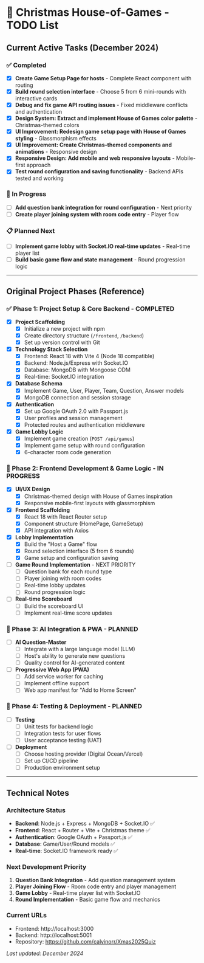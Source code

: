 # 🎄 Christmas House-of-Games - TODO List

## Current Active Tasks (December 2024)

### ✅ Completed
- [x] **Create Game Setup Page for hosts** - Complete React component with routing
- [x] **Build round selection interface** - Choose 5 from 6 mini-rounds with interactive cards
- [x] **Debug and fix game API routing issues** - Fixed middleware conflicts and authentication
- [x] **Design System: Extract and implement House of Games color palette** - Christmas-themed colors
- [x] **UI Improvement: Redesign game setup page with House of Games styling** - Glassmorphism effects
- [x] **UI Improvement: Create Christmas-themed components and animations** - Responsive design
- [x] **Responsive Design: Add mobile and web responsive layouts** - Mobile-first approach
- [x] **Test round configuration and saving functionality** - Backend APIs tested and working

### 🚧 In Progress
- [ ] **Add question bank integration for round configuration** - Next priority
- [ ] **Create player joining system with room code entry** - Player flow

### 📋 Planned Next
- [ ] **Implement game lobby with Socket.IO real-time updates** - Real-time player list
- [ ] **Build basic game flow and state management** - Round progression logic

---

## Original Project Phases (Reference)

### ✅ Phase 1: Project Setup & Core Backend - COMPLETED

- [x] **Project Scaffolding**
    - [x] Initialize a new project with npm
    - [x] Create directory structure (`/frontend`, `/backend`)
    - [x] Set up version control with Git
- [x] **Technology Stack Selection**
    - [x] Frontend: React 18 with Vite 4 (Node 18 compatible)
    - [x] Backend: Node.js/Express with Socket.IO
    - [x] Database: MongoDB with Mongoose ODM
    - [x] Real-time: Socket.IO integration
- [x] **Database Schema**
    - [x] Implement Game, User, Player, Team, Question, Answer models
    - [x] MongoDB connection and session storage
- [x] **Authentication**
    - [x] Set up Google OAuth 2.0 with Passport.js
    - [x] User profiles and session management
    - [x] Protected routes and authentication middleware
- [x] **Game Lobby Logic**
    - [x] Implement game creation (`POST /api/games`)
    - [x] Implement game setup with round configuration
    - [x] 6-character room code generation

### 🚧 Phase 2: Frontend Development & Game Logic - IN PROGRESS

- [x] **UI/UX Design**
    - [x] Christmas-themed design with House of Games inspiration
    - [x] Responsive mobile-first layouts with glassmorphism
- [x] **Frontend Scaffolding**
    - [x] React 18 with React Router setup
    - [x] Component structure (HomePage, GameSetup)
    - [x] API integration with Axios
- [x] **Lobby Implementation**
    - [x] Build the "Host a Game" flow
    - [x] Round selection interface (5 from 6 rounds)
    - [x] Game setup and configuration saving
- [ ] **Game Round Implementation** - NEXT PRIORITY
    - [ ] Question bank for each round type
    - [ ] Player joining with room codes
    - [ ] Real-time lobby updates
    - [ ] Round progression logic
- [ ] **Real-time Scoreboard**
    - [ ] Build the scoreboard UI
    - [ ] Implement real-time score updates

### 📅 Phase 3: AI Integration & PWA - PLANNED

- [ ] **AI Question-Master**
    - [ ] Integrate with a large language model (LLM)
    - [ ] Host's ability to generate new questions
    - [ ] Quality control for AI-generated content
- [ ] **Progressive Web App (PWA)**
    - [ ] Add service worker for caching
    - [ ] Implement offline support
    - [ ] Web app manifest for "Add to Home Screen"

### 📅 Phase 4: Testing & Deployment - PLANNED

- [ ] **Testing**
    - [ ] Unit tests for backend logic
    - [ ] Integration tests for user flows
    - [ ] User acceptance testing (UAT)
- [ ] **Deployment**
    - [ ] Choose hosting provider (Digital Ocean/Vercel)
    - [ ] Set up CI/CD pipeline
    - [ ] Production environment setup

---

## Technical Notes

### Architecture Status
- **Backend**: Node.js + Express + MongoDB + Socket.IO ✅
- **Frontend**: React + Router + Vite + Christmas theme ✅  
- **Authentication**: Google OAuth + Passport.js ✅
- **Database**: Game/User/Round models ✅
- **Real-time**: Socket.IO framework ready ✅

### Next Development Priority
1. **Question Bank Integration** - Add question management system
2. **Player Joining Flow** - Room code entry and player management  
3. **Game Lobby** - Real-time player list with Socket.IO
4. **Round Implementation** - Basic game flow and mechanics

### Current URLs
- Frontend: http://localhost:3000
- Backend: http://localhost:5001  
- Repository: https://github.com/calvinorr/Xmas2025Quiz

*Last updated: December 2024*